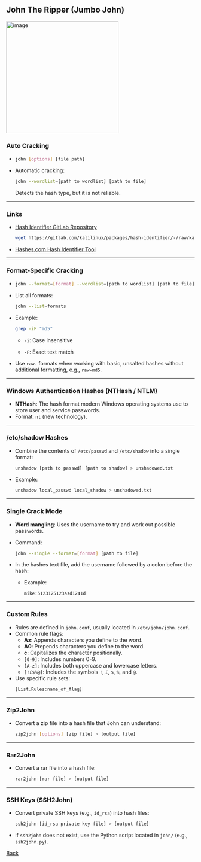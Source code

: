 ## John The Ripper (Jumbo John)
<img src="https://github.com/user-attachments/assets/ed8374e2-a34a-43fa-854a-3a4789f0d597" alt="image" width="300">

### Auto Cracking

- ```bash
  john [options] [file path]
  ```
  
- Automatic cracking:
  
  ```bash
  john --wordlist=[path to wordlist] [path to file]
  ```
  
  Detects the hash type, but it is not reliable.

___

### Links
- [Hash Identifier GitLab Repository](https://gitlab.com/kalilinux/packages/hash-identifier/-/tree/kali/master)
  
    ```bash
    wget https://gitlab.com/kalilinux/packages/hash-identifier/-/raw/kali/master/hash-id.py
    ```
  
- [Hashes.com Hash Identifier Tool](https://hashes.com/en/tools/hash_identifier)

___


### Format-Specific Cracking

- ```bash
  john --format=[format] --wordlist=[path to wordlist] [path to file]
  ```
  
- List all formats:
  
  ```bash
  john --list=formats
  ```

- Example:
    
  ```bash
  grep -iF "md5"
  ```
  
    - `-i`: Case insensitive
      
    - `-F`: Exact text match
      
- Use `raw-` formats when working with basic, unsalted hashes without additional formatting, e.g., `raw-md5`.

___


### Windows Authentication Hashes (NTHash / NTLM)

- **NTHash**: The hash format modern Windows operating systems use to store user and service passwords.
- Format: `nt` (new technology).

___

### /etc/shadow Hashes

- Combine the contents of `/etc/passwd` and `/etc/shadow` into a single format:
  
  ```bash
  unshadow [path to passwd] [path to shadow] > unshadowed.txt
  ```
  
- Example:
    
  ```bash
  unshadow local_passwd local_shadow > unshadowed.txt
  ```

___

### Single Crack Mode

- **Word mangling**: Uses the username to try and work out possible passwords.
- Command:
  
  ```bash
  john --single --format=[format] [path to file]
  ```
  
- In the hashes text file, add the username followed by a colon before the hash:
  
  - Example:
    
    ```text
    mike:5123125123asd1241d
    ```

___


### Custom Rules

- Rules are defined in `john.conf`, usually located in `/etc/john/john.conf`.
- Common rule flags:
  - **Az**: Appends characters you define to the word.
  - **A0**: Prepends characters you define to the word.
  - **c**: Capitalizes the character positionally.
  - `[0-9]`: Includes numbers 0-9.
  - `[A-z]`: Includes both uppercase and lowercase letters.
  - `[!£$%@]`: Includes the symbols `!`, `£`, `$`, `%`, and `@`.
- Use specific rule sets:
  ```bash
  [List.Rules:name_of_flag]
  ```

___

### Zip2John
- Convert a zip file into a hash file that John can understand:
  
  ```bash
  zip2john [options] [zip file] > [output file]
  ```

___

### Rar2John
- Convert a rar file into a hash file:
  
  ```bash
  rar2john [rar file] > [output file]
  ```

___

### SSH Keys (SSH2John)

- Convert private SSH keys (e.g., `id_rsa`) into hash files:
  
  ```bash
  ssh2john [id_rsa private key file] > [output file]
  ```
  
- If `ssh2john` does not exist, use the Python script located in `john/` (e.g., `ssh2john.py`).

[Back](../README.md)
